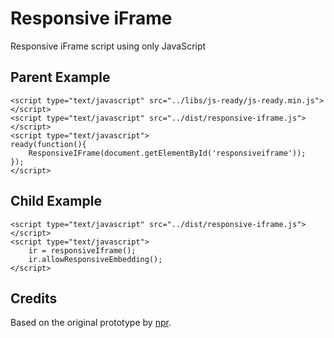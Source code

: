Responsive iFrame
=================

Responsive iFrame script using only JavaScript

Parent Example
--------------

	<script type="text/javascript" src="../libs/js-ready/js-ready.min.js"></script>
	<script type="text/javascript" src="../dist/responsive-iframe.js"></script>
	<script type="text/javascript">
	ready(function(){
		ResponsiveIFrame(document.getElementById('responsiveiframe'));
	});
	</script>
	
Child Example
--------------

	<script type="text/javascript" src="../dist/responsive-iframe.js"></script>
	<script type="text/javascript">
		ir = responsiveIframe();
		ir.allowResponsiveEmbedding();
	</script>

Credits
-------

Based on the original prototype by [npr](https://github.com/npr/responsiveiframe).


